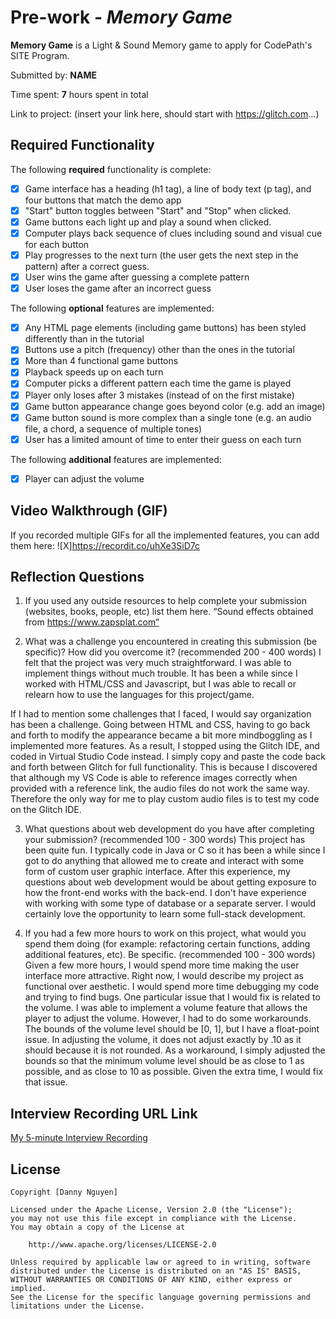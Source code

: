 # Pre-work - *Memory Game*

**Memory Game** is a Light & Sound Memory game to apply for CodePath's SITE Program. 

Submitted by: **NAME**

Time spent: **7** hours spent in total

Link to project: (insert your link here, should start with https://glitch.com...)

## Required Functionality

The following **required** functionality is complete:

* [X] Game interface has a heading (h1 tag), a line of body text (p tag), and four buttons that match the demo app
* [X] "Start" button toggles between "Start" and "Stop" when clicked. 
* [X] Game buttons each light up and play a sound when clicked. 
* [X] Computer plays back sequence of clues including sound and visual cue for each button
* [X] Play progresses to the next turn (the user gets the next step in the pattern) after a correct guess. 
* [X] User wins the game after guessing a complete pattern
* [X] User loses the game after an incorrect guess

The following **optional** features are implemented:

* [X] Any HTML page elements (including game buttons) has been styled differently than in the tutorial
* [X] Buttons use a pitch (frequency) other than the ones in the tutorial
* [X] More than 4 functional game buttons
* [X] Playback speeds up on each turn
* [X] Computer picks a different pattern each time the game is played
* [X] Player only loses after 3 mistakes (instead of on the first mistake)
* [X] Game button appearance change goes beyond color (e.g. add an image)
* [X] Game button sound is more complex than a single tone (e.g. an audio file, a chord, a sequence of multiple tones)
* [X] User has a limited amount of time to enter their guess on each turn

The following **additional** features are implemented:

- [X] Player can adjust the volume

## Video Walkthrough (GIF)

If you recorded multiple GIFs for all the implemented features, you can add them here:
![X]https://recordit.co/uhXe3SiD7c

## Reflection Questions
1. If you used any outside resources to help complete your submission (websites, books, people, etc) list them here. 
“Sound effects obtained from https://www.zapsplat.com“

2. What was a challenge you encountered in creating this submission (be specific)? How did you overcome it? (recommended 200 - 400 words) 
I felt that the project was very much straightforward. I was able to implement things without much trouble. It has been a while since I worked with HTML/CSS and Javascript, but I was able to recall or relearn how to use the languages for this project/game.

If I had to mention some challenges that I faced, I would say organization has been a challenge. Going between HTML and CSS, having to go back and forth to modify the appearance became a bit more mindboggling as I implemented more features. As a result, I stopped using the Glitch IDE, and coded in Virtual Studio Code instead. I simply copy and paste the code back and forth between Glitch for full functionality. This is because I discovered that although my VS Code is able to reference images correctly when provided with a reference link, the audio files do not work the same way. Therefore the only way for me to play custom audio files is to test my code on the Glitch IDE.


3. What questions about web development do you have after completing your submission? (recommended 100 - 300 words) 
This project has been quite fun. I typically code in Java or C so it has been a while since I got to do anything that allowed me to create and interact with some form of custom user graphic interface. After this experience, my questions about web development would be about getting exposure to how the front-end works with the back-end. I don't have experience with working with some type of database or a separate server. I would certainly love the opportunity to learn some full-stack development. 

4. If you had a few more hours to work on this project, what would you spend them doing (for example: refactoring certain functions, adding additional features, etc). Be specific. (recommended 100 - 300 words) 
Given a few more hours, I would spend more time making the user interface more attractive. Right now, I would describe my project as functional over aesthetic. I would spend more time debugging my code and trying to find bugs. One particular issue that I would fix is related to the volume. I was able to implement a volume feature that allows the player to adjust the volume. However, I had to do some workarounds. The bounds of the volume level should be [0, 1], but I have a float-point issue. In adjusting the volume, it does not adjust exactly by .10 as it should because it is not rounded. As a workaround, I simply adjusted the bounds so that the minimum volume level should be as close to 1 as possible, and as close to 10 as possible. Given the extra time, I would fix that issue.



## Interview Recording URL Link

[My 5-minute Interview Recording](your-link-here)


## License

    Copyright [Danny Nguyen]

    Licensed under the Apache License, Version 2.0 (the "License");
    you may not use this file except in compliance with the License.
    You may obtain a copy of the License at

        http://www.apache.org/licenses/LICENSE-2.0

    Unless required by applicable law or agreed to in writing, software
    distributed under the License is distributed on an "AS IS" BASIS,
    WITHOUT WARRANTIES OR CONDITIONS OF ANY KIND, either express or implied.
    See the License for the specific language governing permissions and
    limitations under the License.